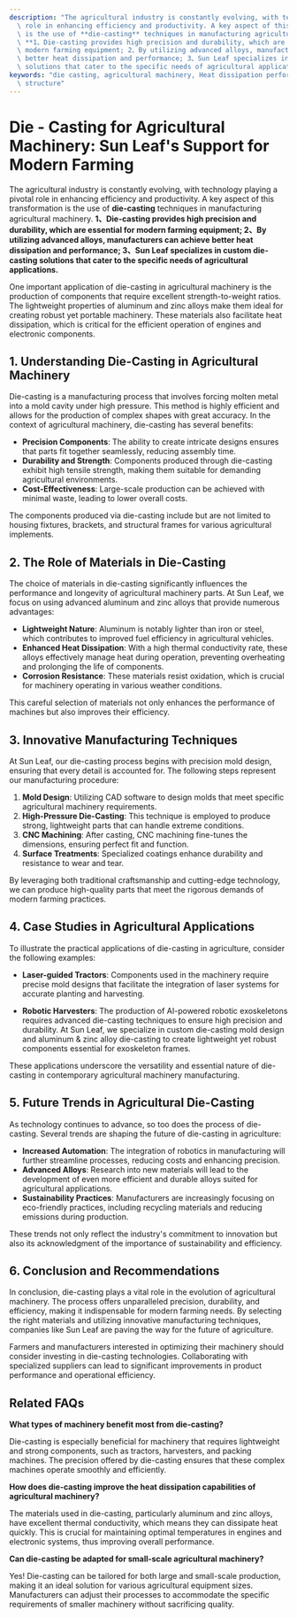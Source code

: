 ```yaml
---
description: "The agricultural industry is constantly evolving, with technology playing a pivotal\
  \ role in enhancing efficiency and productivity. A key aspect of this transformation\
  \ is the use of **die-casting** techniques in manufacturing agricultural machinery.\
  \ **1、Die-casting provides high precision and durability, which are essential for\
  \ modern farming equipment; 2、By utilizing advanced alloys, manufacturers can achieve\
  \ better heat dissipation and performance; 3、Sun Leaf specializes in custom die-casting\
  \ solutions that cater to the specific needs of agricultural applications.** "
keywords: "die casting, agricultural machinery, Heat dissipation performance, Heat dissipation\
  \ structure"
---
```

# Die - Casting for Agricultural Machinery: Sun Leaf's Support for Modern Farming

The agricultural industry is constantly evolving, with technology playing a pivotal role in enhancing efficiency and productivity. A key aspect of this transformation is the use of **die-casting** techniques in manufacturing agricultural machinery. **1、Die-casting provides high precision and durability, which are essential for modern farming equipment; 2、By utilizing advanced alloys, manufacturers can achieve better heat dissipation and performance; 3、Sun Leaf specializes in custom die-casting solutions that cater to the specific needs of agricultural applications.** 

One important application of die-casting in agricultural machinery is the production of components that require excellent strength-to-weight ratios. The lightweight properties of aluminum and zinc alloys make them ideal for creating robust yet portable machinery. These materials also facilitate heat dissipation, which is critical for the efficient operation of engines and electronic components.

## **1. Understanding Die-Casting in Agricultural Machinery**

Die-casting is a manufacturing process that involves forcing molten metal into a mold cavity under high pressure. This method is highly efficient and allows for the production of complex shapes with great accuracy. In the context of agricultural machinery, die-casting has several benefits:

- **Precision Components**: The ability to create intricate designs ensures that parts fit together seamlessly, reducing assembly time.
- **Durability and Strength**: Components produced through die-casting exhibit high tensile strength, making them suitable for demanding agricultural environments.
- **Cost-Effectiveness**: Large-scale production can be achieved with minimal waste, leading to lower overall costs.

The components produced via die-casting include but are not limited to housing fixtures, brackets, and structural frames for various agricultural implements.

## **2. The Role of Materials in Die-Casting**

The choice of materials in die-casting significantly influences the performance and longevity of agricultural machinery parts. At Sun Leaf, we focus on using advanced aluminum and zinc alloys that provide numerous advantages:

- **Lightweight Nature**: Aluminum is notably lighter than iron or steel, which contributes to improved fuel efficiency in agricultural vehicles.
- **Enhanced Heat Dissipation**: With a high thermal conductivity rate, these alloys effectively manage heat during operation, preventing overheating and prolonging the life of components.
- **Corrosion Resistance**: These materials resist oxidation, which is crucial for machinery operating in various weather conditions.

This careful selection of materials not only enhances the performance of machines but also improves their efficiency.

## **3. Innovative Manufacturing Techniques**

At Sun Leaf, our die-casting process begins with precision mold design, ensuring that every detail is accounted for. The following steps represent our manufacturing procedure:

1. **Mold Design**: Utilizing CAD software to design molds that meet specific agricultural machinery requirements.
2. **High-Pressure Die-Casting**: This technique is employed to produce strong, lightweight parts that can handle extreme conditions.
3. **CNC Machining**: After casting, CNC machining fine-tunes the dimensions, ensuring perfect fit and function.
4. **Surface Treatments**: Specialized coatings enhance durability and resistance to wear and tear.

By leveraging both traditional craftsmanship and cutting-edge technology, we can produce high-quality parts that meet the rigorous demands of modern farming practices.

## **4. Case Studies in Agricultural Applications**

To illustrate the practical applications of die-casting in agriculture, consider the following examples:

- **Laser-guided Tractors**: Components used in the machinery require precise mold designs that facilitate the integration of laser systems for accurate planting and harvesting.
  
- **Robotic Harvesters**: The production of AI-powered robotic exoskeletons requires advanced die-casting techniques to ensure high precision and durability. At Sun Leaf, we specialize in custom die-casting mold design and aluminum & zinc alloy die-casting to create lightweight yet robust components essential for exoskeleton frames.

These applications underscore the versatility and essential nature of die-casting in contemporary agricultural machinery manufacturing.

## **5. Future Trends in Agricultural Die-Casting**

As technology continues to advance, so too does the process of die-casting. Several trends are shaping the future of die-casting in agriculture:

- **Increased Automation**: The integration of robotics in manufacturing will further streamline processes, reducing costs and enhancing precision.
- **Advanced Alloys**: Research into new materials will lead to the development of even more efficient and durable alloys suited for agricultural applications.
- **Sustainability Practices**: Manufacturers are increasingly focusing on eco-friendly practices, including recycling materials and reducing emissions during production.

These trends not only reflect the industry's commitment to innovation but also its acknowledgment of the importance of sustainability and efficiency.

## **6. Conclusion and Recommendations**

In conclusion, die-casting plays a vital role in the evolution of agricultural machinery. The process offers unparalleled precision, durability, and efficiency, making it indispensable for modern farming needs. By selecting the right materials and utilizing innovative manufacturing techniques, companies like Sun Leaf are paving the way for the future of agriculture.

Farmers and manufacturers interested in optimizing their machinery should consider investing in die-casting technologies. Collaborating with specialized suppliers can lead to significant improvements in product performance and operational efficiency.

## Related FAQs

**What types of machinery benefit most from die-casting?**

Die-casting is especially beneficial for machinery that requires lightweight and strong components, such as tractors, harvesters, and packing machines. The precision offered by die-casting ensures that these complex machines operate smoothly and efficiently.

**How does die-casting improve the heat dissipation capabilities of agricultural machinery?**

The materials used in die-casting, particularly aluminum and zinc alloys, have excellent thermal conductivity, which means they can dissipate heat quickly. This is crucial for maintaining optimal temperatures in engines and electronic systems, thus improving overall performance.

**Can die-casting be adapted for small-scale agricultural machinery?**

Yes! Die-casting can be tailored for both large and small-scale production, making it an ideal solution for various agricultural equipment sizes. Manufacturers can adjust their processes to accommodate the specific requirements of smaller machinery without sacrificing quality.
